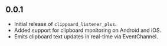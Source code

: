 ## 0.0.1

- Initial release of `clippoard_listener_plus`.
- Added support for clipboard monitoring on Android and iOS.
- Emits clipboard text updates in real-time via EventChannel.